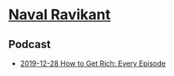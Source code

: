 # [Naval Ravikant](https://twitter.com/naval)

## Podcast
- [2019-12-28 How to Get Rich: Every Episode](https://nav.al/rich)
